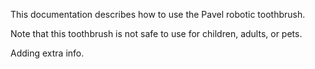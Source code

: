 This documentation describes how to use the Pavel robotic toothbrush.

Note that this toothbrush is not safe to use for children, adults, or pets.

Adding extra info.